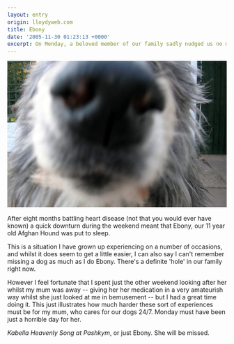 ```yaml
---
layout: entry
origin: lloydyweb.com
title: Ebony
date: '2005-11-30 01:23:13 +0000'
excerpt: On Monday, a beloved member of our family sadly nudged us no more.
---
```

![Ebony](/assets/images/2005/11/ebony.jpg)

After eight months battling heart disease (not that you would ever have known) a quick downturn during the weekend meant that Ebony, our 11 year old Afghan Hound was put to sleep.

This is a situation I have grown up experiencing on a number of occasions, and whilst it does seem to get a little easier, I can also say I can't remember missing a dog as much as I do Ebony. There's a definite 'hole' in our family right now.

However I feel fortunate that I spent just the other weekend looking after her whilst my mum was away -- giving her her medication in a very amateurish way whilst she just looked at me in bemusement -- but I had a great time doing it. This just illustrates how much harder these sort of experiences must be for my mum, who cares for our dogs 24/7. Monday must have been just a horrible day for her.

*Kabella Heavenly Song at Pashkym*, or just Ebony. She will be missed.